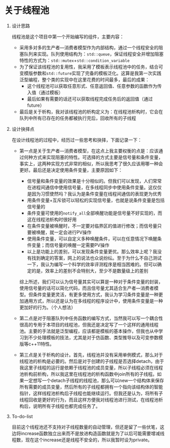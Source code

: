 # 关于线程池

1. 设计思路

   线程池是这个项目中第一个开始编写的组件，主要内容：

   - 采用多对多的生产者—消费者模型作为内部结构，通过一个线程安全的阻塞队列来实现。队列使用结构为：`std::queue`，保证线程安全并增加阻塞特性的方式为：`std::mutex`+`std::condition_variable`
   - 为了保证该线程池的复用性，我采用了模板表示线程池中的任务，结合可变模版参数和`std::future`实现了完备的模板泛化。这算是我第一次实践泛型编程，整个类的实现中在这里花费的时间最多，最后的成果：
     - 这个线程池可以获取任意形式、任意返回值、任意参数的函数作为传入值（通过模板）
     - 最后如果有需要的话还可以获取线程完成任务后的返回值（通过future）
   - 最后是关于析构，我对该线程池的析构定义为：在线程池析构时，它会在队列中所有已存在的任务都被执行完后，回收所有的子线程

2. 设计抉择点

   在设计线程池的过程中，经历过一些思考和抉择，下面记录一下：

   - 第一点是关于生产者—消费者模型，在这点上我主要权衡的点是：应该通过何种方式来实现阻塞的特性。可选择的方式主要是信号量和条件变量，事实上，这两种实现方式非常的相似，所以我思考了很久应该用哪一种会更好。最后还是决定使用条件变量，主要原因如下：

     - 信号量和条件变量的效果是十分相似的。但我们可以发现，人们常常在进程间通信中使用信号量，在多线程同步中使用条件变量。这仅仅是因为习惯使然吗？我认为是条件变量在线程间通信的表现更为优秀
     - 用条件变量+互斥锁可以轻松的实现信号量，也就是说条件变量是包括信号量的
     - 条件变量可使用的`notify_all`全部唤醒功能是信号量不好实现的，而这在线程池析构时很好用
     - 在条件变量被唤醒时，不一定要对临界区的值进行修改；而信号量只要被唤醒，就一定会进行PV操作
     - 使用条件变量，可以自定义多种唤醒条件，可以在任意情况下唤醒条件变量；而信号量的唤醒一定需要PV操作
     - 以上是功能上的差别，可以发现条件变量更优。那么效率上呢？我没有找到确定的答案，网上的说法也众说纷纭。至于为什么不自己测试一下，我认为编写一个科学的效率评测程序是相当困难的。但可以确定的是，效率上的差别不会特别大，至少不是数量级上的差别

     综上所述，我们可以认为信号量其实可以算是一种对于条件变量的封装，使用信号量的话可以简化代码，而且信号量尤其适合生产者—消费者模型。但条件变量更灵活，有更多使用方式，我认为学习条件变量是一种更加通用方式，所以还是认为在多线程的程序设计中，使用条件变量是一种更加好的行为。（个人想法）

   - 第二点是对于阻塞队列中任务函数的编写方式，当然我可以写一个耦合性很高的专用于本项目的线程池，但我还是决定写了一个这样的通用线程池。主要的手法就是泛型编程，应该都是模板的基本操作，但我也从中学习到不少处理模板的技法，尤其是对于仿函数、类型推导以及可变参数模版等c++11特性。

   - 第三点是关于析构的设计。首先，线程池并没有采用单例模式，那么对于线程池的析构是必要的。然后是对于创建的子线程是否选择detach，由于我这里子线程的运行是依赖于线程池的成员变量，所以子线程必须在线程池析构前析构，所以我这里在线程池的析构函数中join所有的子线程。如果一定想写一个detach子线程的线程池，那么可以new一个结构体来保存所有需要的成员变量，然后所有的子线程都拥有一个指向该结构体的智能指针，这样线程池析构后子线程也能继续运行。但我还是认为，将所有子线程回收是更好的行为，而且这样方便我对线程池进行测试，在线程池析构后，说明所有子线程也都完成任务了。

3. To-do-list

   目前这个线程池还不支持对子线程数量的自动管理，但还是留了一些伏笔，这边将increase函数独立出来而不是放进构造函数就是为了以后可能需要增减线程数，现在这个increase还是线程不安全的，所以我暂时设为private。

   
